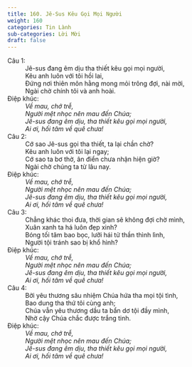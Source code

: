 ```yaml
---
title: 160. Jê-Sus Kêu Gọi Mọi Người
weight: 160
categories: Tin Lành
sub-categories: Lời Mời
draft: false
---
```

<dl><dt>Câu 1:</dt><dd data-verse="1">Jê-sus đang êm dịu tha thiết kêu gọi mọi người, <br/>Kêu anh luôn với tôi hồi lai, <br/>Đứng nơi thiên môn hằng mong mỏi trông đợi, nài mời, <br/>Ngài chờ chính tôi và anh hoài. </dd><dt>Điệp khúc:</dt><dd data-chorus="1"><em>Về mau, chớ trễ, <br/>Người mệt nhọc nên mau đến Chúa; <br/>Jê-sus đang êm dịu, tha thiết kêu gọi mọi người, <br/>Ai ơi, hối tâm về quê chưa! </em></dd><dt>Câu 2:</dt><dd data-verse="2">Cớ sao Jê-sus gọi tha thiết, ta lại chần chờ? <br/>Kêu anh luôn với tôi lại ngay; <br/>Cớ sao ta bơ thờ, ân điển chưa nhận hiện giờ? <br/>Ngài chờ chúng ta từ lâu nay. </dd><dt>Điệp khúc:</dt><dd data-chorus="1"><em>Về mau, chớ trễ, <br/>Người mệt nhọc nên mau đến Chúa; <br/>Jê-sus đang êm dịu, tha thiết kêu gọi mọi người, <br/>Ai ơi, hối tâm về quê chưa! </em></dd><dt>Câu 3:</dt><dd data-verse="3">Chẳng khác thoi đưa, thời gian sẽ không đợi chờ mình, <br/>Xuân xanh ta há luôn đẹp xinh? <br/>Bóng tối tăm bao bọc, lưỡi hái tử thần thình lình, <br/>Người tội tránh sao bị khổ hình? </dd><dt>Điệp khúc:</dt><dd data-chorus="1"><em>Về mau, chớ trễ, <br/>Người mệt nhọc nên mau đến Chúa; <br/>Jê-sus đang êm dịu, tha thiết kêu gọi mọi người, <br/>Ai ơi, hối tâm về quê chưa! </em></dd><dt>Câu 4:</dt><dd data-verse="4">Bởi yêu thương sâu nhiệm Chúa hứa tha mọi tội tình, <br/>Bao dung tha thứ tôi cùng anh; <br/>Chúa vẫn yêu thương dầu ta bẩn dơ tội đầy mình, <br/>Nhờ cậy Chúa chắc được trắng tinh. </dd><dt>Điệp khúc:</dt><dd data-chorus="1"><em>Về mau, chớ trễ, <br/>Người mệt nhọc nên mau đến Chúa; <br/>Jê-sus đang êm dịu, tha thiết kêu gọi mọi người, <br/>Ai ơi, hối tâm về quê chưa! </em></dd></dl>